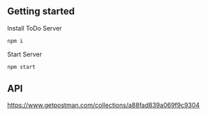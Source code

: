 ## Getting started


Install ToDo Server 

```sh
npm i
```

Start  Server

```bash
npm start
```


## API

https://www.getpostman.com/collections/a88fad839a069f9c9304
